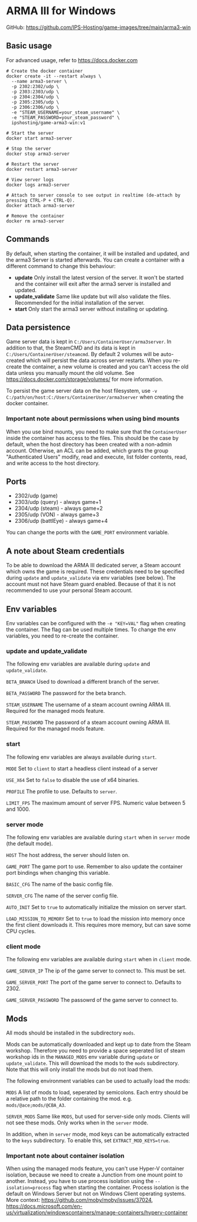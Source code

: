 # ARMA III for Windows

GitHub: https://github.com/IPS-Hosting/game-images/tree/main/arma3-win

## Basic usage

For advanced usage, refer to https://docs.docker.com

```shell
# Create the docker container
docker create -it --restart always \
  --name arma3-server \
  -p 2302:2302/udp \
  -p 2303:2303/udp \
  -p 2304:2304/udp \
  -p 2305:2305/udp \
  -p 2306:2306/udp \
  -e "STEAM_USERNAME=your_steam_username" \
  -e "STEAM_PASSWORD=your_steam_password" \
  ipshosting/game-arma3-win:v1

# Start the server
docker start arma3-server

# Stop the server
docker stop arma3-server

# Restart the server
docker restart arma3-server

# View server logs
docker logs arma3-server

# Attach to server console to see output in realtime (de-attach by pressing CTRL-P + CTRL-Q).
docker attach arma3-server

# Remove the container
docker rm arma3-server
```

## Commands

By default, when starting the container, it will be installed and updated, and the arma3 Server is started afterwards.
You can create a container with a different command to change this behaviour:

- **update** Only install the latest version of the server. It won't be started and the container will exit after the arma3 server is installed and updated.
- **update_validate** Same like update but will also validate the files. Recommended for the initial installation of the server.
- **start** Only start the arma3 server without installing or updating.

## Data persistence

Game server data is kept in `C:/Users/ContainerUser/arma3server`. In addition to that, the SteamCMD and its data is kept in `C:/Users/ContainerUser/steamcmd`.
By default 2 volumes will be auto-created which will persist the data across server restarts.
When you re-create the container, a new volume is created and you can't access the old data unless you manually mount the old volume.
See https://docs.docker.com/storage/volumes/ for more information.

To persist the game server data on the host filesystem, use `-v C:/path/on/host:C:/Users/ContainerUser/arma3server` when creating the docker container.

### Important note about permissions when using bind mounts

When you use bind mounts, you need to make sure that the `ContainerUser` inside the container has access to the files.
This should be the case by default, when the host directory has been created with a non-admin account.
Otherwise, an ACL can be added, which grants the group "Authenticated Users" modify, read and execute, list folder contents, read, and write access to the host directory.

## Ports

- 2302/udp (game)
- 2303/udp (query) - always game+1
- 2304/udp (steam) - always game+2
- 2305/udp (VON) - always game+3
- 2306/udp (battlEye) - always game+4

You can change the ports with the `GAME_PORT` environment variable.

## A note about Steam credentials

To be able to download the ARMA III dedicated server, a Steam account which owns the game is required.
These credentials need to be specified during `update` and `update_validate` via env variables (see below).
The account must not have Steam guard enabled. Because of that it is not recommended to use your personal Steam account.

## Env variables

Env variables can be configured with the `-e "KEY=VAL"` flag when creating the container. The flag can be used multiple times.
To change the env variables, you need to re-create the container.

### update and update_validate

The following env variables are available during `update` and `update_validate`.

`BETA_BRANCH` Used to download a different branch of the server.

`BETA_PASSWORD` The password for the beta branch.

`STEAM_USERNAME` The username of a steam account owning ARMA III. Required for the managed mods feature.

`STEAM_PASSWORD` The password of a steam account owning ARMA III. Required for the managed mods feature.

### start

The following env variables are always available during `start`.

`MODE` Set to `client` to start a headless client instead of a server

`USE_X64` Set to `false` to disable the use of x64 binaries.

`PROFILE` The profile to use. Defaults to `server`.

`LIMIT_FPS` The maximum amount of server FPS. Numeric value between 5 and 1000.

### server mode

The following env variables are available during `start` when in `server` mode (the default mode).

`HOST` The host address, the server should listen on.

`GAME_PORT` The game port to use. Remember to also update the container port bindings when changing this variable.

`BASIC_CFG` The name of the basic config file.

`SERVER_CFG` The name of the server config file.

`AUTO_INIT` Set to `true` to automatically initialize the mission on server start.

`LOAD_MISSION_TO_MEMORY` Set to `true` to load the mission into memory once the first client downloads it. This requires more memory, but can save some CPU cycles.

### client mode

The following env variables are available during `start` when in `client` mode.

`GAME_SERVER_IP` The ip of the game server to connect to. This must be set.

`GAME_SERVER_PORT` The port of the game server to connect to. Defaults to 2302.

`GAME_SERVER_PASSWORD` The passowrd of the game server to connect to.

## Mods

All mods should be installed in the subdirectory `mods`.

Mods can be automatically downloaded and kept up to date from the Steam workshop. Therefore you need to provide a space seperated list of steam workshop ids in the `MANAGED_MODS` env variable during `update` or `update_validate`. This will download the mods to the `mods` subdirectory.
Note that this will only install the mods but do not load them.

The following environment variables can be used to actually load the mods:

`MODS` A list of mods to load, seperated by semicolons. Each entry should be a relative path to the folder containing the mod. e.g. `mods/@ace;mods/@CBA_A3`.

`SERVER_MODS` Same like `MODS`, but used for server-side only mods. Clients will not see these mods. Only works when in the `server` mode.

In addition, when in `server` mode, mod keys can be automatically extracted to the `keys` subdirectory. To enable this, set `EXTRACT_MOD_KEYS=true`.

### Important note about container isolation

When using the managed mods feature, you can't use Hyper-V container isolation, because we need to create a Junction from one mount point to another.
Instead, you have to use process isolation using the `--isolation=process` flag when starting the container.
Process isolation is the default on Windows Server but not on Windows Client operating systems.
More context: https://github.com/moby/moby/issues/37024, https://docs.microsoft.com/en-us/virtualization/windowscontainers/manage-containers/hyperv-container
